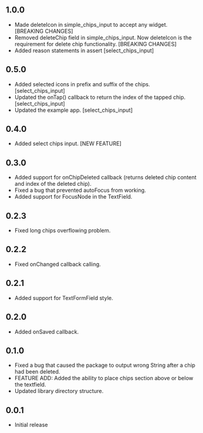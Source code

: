 ## 1.0.0

- Made deleteIcon in simple_chips_input to accept any widget. [BREAKING CHANGES]
- Removed deleteChip field in simple_chips_input. Now deleteIcon is the requirement for delete chip functionality. [BREAKING CHANGES]
- Added reason statements in assert [select_chips_input]


## 0.5.0

- Added selected icons in prefix and suffix of the chips. [select_chips_input]
- Updated the onTap() callback to return the index of the tapped chip. [select_chips_input]
- Updated the example app. [select_chips_input]


## 0.4.0

- Added select chips input. [NEW FEATURE]


## 0.3.0

- Added support for onChipDeleted callback (returns deleted chip content and index of the deleted chip).
- Fixed a bug that prevented autoFocus from working.
- Added support for FocusNode in the TextField.


## 0.2.3

- Fixed long chips overflowing problem.


## 0.2.2

- Fixed onChanged callback calling.



## 0.2.1

- Added support for TextFormField style.


## 0.2.0

- Added onSaved callback.


## 0.1.0

- Fixed a bug that caused the package to output wrong String after a chip had been deleted.
- FEATURE ADD: Added the ability to place chips section above or below the textfield.
- Updated library directory structure.


## 0.0.1

- Initial release

